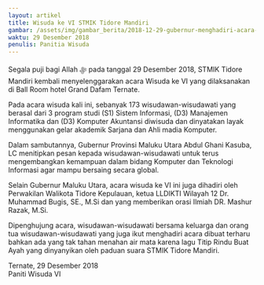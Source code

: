 ```yaml
---
layout: artikel
title: Wisuda ke VI STMIK Tidore Mandiri
gambar: /assets/img/gambar_berita/2018-12-29-gubernur-menghadiri-acara-wisuda.JPG
waktu: 29 Desember 2018
penulis: Panitia Wisuda
---
```


Segala puji bagi Allah ﷻ pada tanggal 29 Desember 2018, STMIK Tidore Mandiri kembali menyelenggarakan acara Wisuda ke VI yang dilaksanakan di Ball Room hotel Grand Dafam Ternate.  

Pada acara wisuda kali ini, sebanyak 173 wisudawan-wisudawati yang berasal dari 3 program studi (S1) Sistem Informasi, (D3) Manajemen Informatika dan (D3) Komputer Akuntansi diwisuda dan dinyatakan layak menggunakan gelar akademik Sarjana dan Ahli madia Komputer.

Dalam sambutannya, Gubernur Provinsi Maluku Utara Abdul Ghani Kasuba, LC menitipkan pesan kepada wisudawan-wisudawati untuk terus mengembangkan kemampuan dalam bidang Komputer dan Teknologi Informasi agar mampu bersaing secara global.

Selain Gubernur Maluku Utara, acara wisuda ke VI ini juga dihadiri oleh Perwakilan Walikota Tidore Kepulauan, ketua LLDIKTI Wilayah 12 Dr. Muhammad Bugis, SE., M.Si dan yang memberikan orasi Ilmiah DR. Mashur Razak, M.Si. 

Dipenghujung acara, wisudawan-wisudawati bersama keluarga dan orang tua wisudawan-wisudawati yang juga ikut menghadiri acara dibuat terharu bahkan ada yang tak tahan menahan air mata karena lagu Titip Rindu Buat Ayah yang dinyanyikan oleh paduan suara STMIK Tidore Mandiri.

Ternate, 29 Desember 2018 <br>
Paniti Wisuda VI